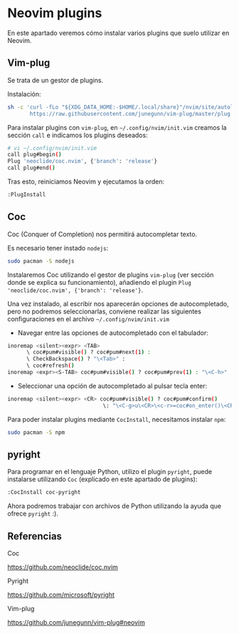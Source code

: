 # Neovim plugins

En este apartado veremos cómo instalar varios plugins que suelo utilizar en Neovim.

## Vim-plug

Se trata de un gestor de plugins.

Instalación:

```bash
sh -c 'curl -fLo "${XDG_DATA_HOME:-$HOME/.local/share}"/nvim/site/autoload/plug.vim --create-dirs \
       https://raw.githubusercontent.com/junegunn/vim-plug/master/plug.vim'
```

Para instalar plugins con `vim-plug`, en `~/.config/nvim/init.vim` creamos la sección `call` e indicamos los plugins deseados:

```bash
# vi ~/.config/nvim/init.vim
call plug#begin()
Plug 'neoclide/coc.nvim', {'branch': 'release'}
call plug#end()
```

Tras esto, reiniciamos Neovim y ejecutamos la orden:

```bash
:PlugInstall
```

## Coc

Coc (Conquer of Completion) nos permitirá autocompletar texto.

Es necesario tener instado `nodejs`:

```bash
sudo pacman -S nodejs
```

Instalaremos Coc utilizando el gestor de plugins `vim-plug` (ver sección donde se explica su funcionamiento), añadiendo el plugin `Plug 'neoclide/coc.nvim', {'branch': 'release'}`.

Una vez instalado, al escribir nos aparecerán opciones de autocompletado, pero no podremos seleccionarlas, conviene realizar las siguientes configuraciones en el archivo `~/.config/nvim/init.vim`

- Navegar entre las opciones de autocompletado con el tabulador:

```bash
inoremap <silent><expr> <TAB>
      \ coc#pum#visible() ? coc#pum#next(1) :
      \ CheckBackspace() ? "\<Tab>" :
      \ coc#refresh()
inoremap <expr><S-TAB> coc#pum#visible() ? coc#pum#prev(1) : "\<C-h>"
```

- Seleccionar una opción de autocompletado al pulsar tecla enter:

```bash
inoremap <silent><expr> <CR> coc#pum#visible() ? coc#pum#confirm()
                              \: "\<C-g>u\<CR>\<c-r>=coc#on_enter()\<CR>"
```

Para poder instalar plugins mediante `CocInstall`, necesitamos instalar `npm`:

```bash
sudo pacman -S npm
```

## pyright

Para programar en el lenguaje Python, utilizo el plugin `pyright`, puede instalarse utilizando `Coc` (explicado en este apartado de plugins):

```bash
:CocInstall coc-pyright
```

Ahora podremos trabajar con archivos de Python utilizando la ayuda que ofrece `pyright` :).

## Referencias

Coc

<https://github.com/neoclide/coc.nvim>

Pyright

<https://github.com/microsoft/pyright>

Vim-plug

<https://github.com/junegunn/vim-plug#neovim>
